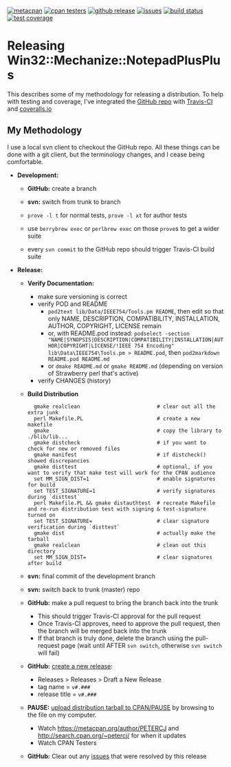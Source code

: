 [![](https://img.shields.io/cpan/v/Win32-Mechanize-NotepadPlusPlus.svg?colorB=00CC00 "metacpan")](https://metacpan.org/pod/Win32::Mechanize::NotepadPlusPlus)
[![](http://cpants.cpanauthors.org/dist/Win32-Mechanize-NotepadPlusPlus.png "cpan testers")](http://matrix.cpantesters.org/?dist=Win32-Mechanize-NotepadPlusPlus)
[![](https://img.shields.io/github/release/pryrt/Win32-Mechanize-NotepadPlusPlus.svg "github release")](https://github.com/pryrt/Win32-Mechanize-NotepadPlusPlus/releases)
[![](https://img.shields.io/github/issues/pryrt/Win32-Mechanize-NotepadPlusPlus.svg "issues")](https://github.com/pryrt/Win32-Mechanize-NotepadPlusPlus/issues)
[![](https://travis-ci.org/pryrt/Win32-Mechanize-NotepadPlusPlus.svg?branch=master "build status")](https://travis-ci.org/pryrt/Win32-Mechanize-NotepadPlusPlus)
[![](https://coveralls.io/repos/github/pryrt/Win32-Mechanize-NotepadPlusPlus/badge.svg?branch=master "test coverage")](https://coveralls.io/github/pryrt/Win32-Mechanize-NotepadPlusPlus?branch=master)

# Releasing Win32::Mechanize::NotepadPlusPlus

This describes some of my methodology for releasing a distribution.  To help with testing and coverage, I've integrated the [GitHub repo](https://github.com/pryrt/Win32-Mechanize-NotepadPlusPlus/) with [Travis-CI](https://travis-ci.org/pryrt/Win32-Mechanize-NotepadPlusPlus) and [coveralls.io](https://coveralls.io/github/pryrt/Win32-Mechanize-NotepadPlusPlus)

## My Methodology

I use a local svn client to checkout the GitHub repo.  All these things can be done with a git client, but the terminology changes, and I cease being comfortable.

* **Development:**

    * **GitHub:** create a branch

    * **svn:** switch from trunk to branch

    * `prove -l t` for normal tests, `prove -l xt` for author tests
    * use `berrybrew exec` or `perlbrew exec` on those `prove`s to get a wider suite
    * every `svn commit` to the GitHub repo should trigger Travis-CI build suite

* **Release:**

    * **Verify Documentation:**
        * make sure versioning is correct
        * verify POD and README
            * `pod2text lib/Data/IEEE754/Tools.pm README`, then edit so that only
            NAME, DESCRIPTION, COMPATIBILITY, INSTALLATION, AUTHOR, COPYRIGHT, LICENSE
            remain
            * or, with README.pod instead: `podselect -section "NAME|SYNOPSIS|DESCRIPTION|COMPATIBILITY|INSTALLATION|AUTHOR|COPYRIGHT|LICENSE/!IEEE 754 Encoding" lib\Data\IEEE754\Tools.pm > README.pod`, then `pod2markdown README.pod README.md`
            * or `dmake README.md` or `gmake README.md` (depending on version of Strawberry perl that's active)
        * verify CHANGES (history)

    * **Build Distribution**

            gmake realclean                         # clear out all the extra junk
            perl Makefile.PL                        # create a new makefile
            gmake                                   # copy the library to ./blib/lib...
            gmake distcheck                         # if you want to check for new or removed files
            gmake manifest                          # if distcheck() showed discrepancies
            gmake disttest                          # optional, if you want to verify that make test will work for the CPAN audience
            set MM_SIGN_DIST=1                      # enable signatures for build
            set TEST_SIGNATURE=1                    # verify signatures during `disttest`
            perl Makefile.PL && gmake distauthtest  # recreate Makefile and re-run distribution test with signing & test-signature turned on
            set TEST_SIGNATURE=                     # clear signature verification during `disttest`
            gmake dist                              # actually make the tarball
            gmake realclean                         # clean out this directory
            set MM_SIGN_DIST=                       # clear signatures after build

    * **svn:** final commit of the development branch

    * **svn:** switch back to trunk (master) repo

    * **GitHub:** make a pull request to bring the branch back into the trunk
        * This should trigger Travis-CI approval for the pull request
        * Once Travis-CI approves, need to approve the pull request, then the branch will be merged back into the trunk
        * If that branch is truly done, delete the branch using the pull-request page (wait until AFTER `svn switch`, otherwise `svn switch` will fail)

    * **GitHub:** [create a new release](https://help.github.com/articles/creating-releases/):
        * Releases > Releases > Draft a New Release
        * tag name = `v#.###`
        * release title = `v#.###`

    * **PAUSE:** [upload distribution tarball to CPAN/PAUSE](https://pause.perl.org/pause/authenquery?ACTION=add_uri) by browsing to the file on my computer.
        * Watch <https://metacpan.org/author/PETERCJ> and <http://search.cpan.org/~petercj/> for when it updates
        * Watch CPAN Testers

    * **GitHub:** Clear out any [issues](https://github.com/pryrt/Win32-Mechanize-NotepadPlusPlus/issues/) that were resolved by this release

